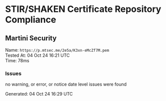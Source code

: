 # STIR/SHAKEN Certificate Repository Compliance

## Martini Security

Name: `https://p.mtsec.me/2e5a/K3xn-eMcZf7M.pem`\
Tested At: 04 Oct 24 16:21 UTC\
Time: 78ms

### Issues

no warning, or error, or notice date level issues were found

Generated: 04 Oct 24 16:29 UTC